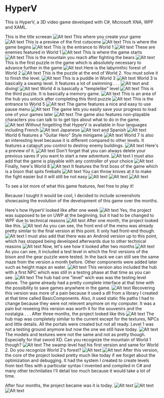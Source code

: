# HyperV
This is HyperV, a 3D video game developed with C#, Microsoft XNA, WPF and XAML.

This is the title screean
![Alt text](/Screenshots/TitleScreen.png?raw=true)
This where you create your game
![Alt text](/Screenshots/LoadGame.png?raw=true)
This is a preview of the first cutscene
![Alt text](/Screenshots/Popup.png?raw=true)
This is where the game begins
![Alt text](/Screenshots/Beginning.png?raw=true)
This is the entrance to World 1
![Alt text](/Screenshots/World1Entrance.png?raw=true)
These are enemies featured in World 1
![Alt text](/Screenshots/World1Bears.png?raw=true)
This is where the game starts
![Alt text](/Screenshots/Beginning.png?raw=true)
This is the mountain you reach after fighting the bears
![Alt text](/Screenshots/World1Mountain.png?raw=true)
This is the first puzzle in the game which is absolutely necessary to advance further in the game
![Alt text](/Screenshots/FirstPuzzle.png?raw=true)
Here is the labyrinthic forest of World 2
![Alt text](/Screenshots/World2.png?raw=true)
This is the puzzle at the end of World 2. You must solve it to finish the level.
![Alt text](/Screenshots/SecondPuzzle.png?raw=true)
This is a puddle in World 3
![Alt text](/Screenshots/World3.png?raw=true)
World 3 is basically a swamp level. It features a lot of swimming . . .
![Alt text](/Screenshots/World3Swimming.png?raw=true)
and diving!
![Alt text](/Screenshots/World3Underwater.png?raw=true)
World 4 is basically a "templelike" level
![Alt text](/Screenshots/World4.png?raw=true)
This is the third puzzle. It is basically a memory game.
![Alt text](/Screenshots/ThirdPuzzle.png?raw=true)
This is an area of the hub you unlock after completing this third puzzle
![Alt text](/Screenshots/Hub.png?raw=true)
This is the entrance to World 5
![Alt text](/Screenshots/World5Entrance.png?raw=true)
The game features a nice and easy to use pause menu
![Alt text](/Screenshots/PauseMenu.png?raw=true)
The game lets you easily save your progress to load one of your games later
![Alt text](/Screenshots/LoadGames.png?raw=true)
The game also features non-playable characters you can talk to to get tips about what to do in the game.
![Alt text](/Screenshots/TalktoCharacter.png?raw=true)
Without forgetting that HyperV is available in four languages including French
![Alt text](/Screenshots/AvailableinFrench.png?raw=true)
Japanese
![Alt text](/Screenshots/AvailableinJapanese.png?raw=true)
and Spanish
![Alt text](/Screenshots/AvailableinSpanish.png?raw=true)
World 6 features a "Guitar Hero" Style minigame
![Alt text](/Screenshots/World6Minigame.png?raw=true)
World 7 is also an interesting level because it is different compared to other levels. It features a catapult you control to destroy enemy buildings.
![Alt text](/Screenshots/World7Entrance.png?raw=true)
Here's a preview of it.
![Alt text](/Screenshots/World7Preview.png?raw=true)
Don't forget that you can always delete your previous saves if you want to start a new adventure.
![Alt text](/Screenshots/DeleteGame.png?raw=true)
I must also add that the game is playable with any controller of your choice
![Alt text](/Screenshots/Controller.png?raw=true)
Finally, here's World 8
![Alt text](/Screenshots/World8.png?raw=true)
It features the first boss of the game which is a bison that spits fireballs
![Alt text](/Screenshots/FireBall.png?raw=true)
You can throw knives at it to make the fight easier but it will still be not easy
![Alt text](/Screenshots/KnivesAgainstBoss.png?raw=true)
![Alt text](/Screenshots/FightingAgainsttheBoss.png?raw=true)
![Alt text](/Screenshots/GameOver.png?raw=true)

To see a lot more of what this game features, feel free to play it!

Because I tought it would be cool, I decided to include screenshots showcasing the evolution of the development of this game over the months.

Here's how HyperV looked like after one week
![Alt text](/Screenshots/Untitled.png?raw=true)
Yes, the project was supposed to be on UWP at the beginning, but it had to be changed to WPF due to technical reasons
![Alt text](/Screenshots/Untitled1.png?raw=true)
After one month, the project looked like this.
![Alt text](/Screenshots/Untitled2.png?raw=true)
As you can see, the front end of the menu was already pretty similar to the final version at this point. It only had front-end though.
![Alt text](/Screenshots/Untitled4.png?raw=true)
I must also add that there was an Android version up to this point, which has stopped being developed afterwards due to other technical reasons
![Alt text](/Screenshots/Untitled3.png?raw=true)
Now, let's see how it looked after two months
![Alt text](/Screenshots/Untitled5.png?raw=true)
As you can see, it included a test level in which the first versions of the bison and the gear puzzle were tested. In the back we can still see the same maze from the version a month before. Other components were added later such as height maps an water.
![Alt text](/Screenshots/Untitled6.png?raw=true)
This version also included the hub with a first NPC which was still in a testing phase at that time as you can see.
![Alt text](/Screenshots/Untitled7.png?raw=true)
The hub had one "level" wich was was the testing level above. The game already had a pretty complete interface at that time with the possibility to save games anywhere in the game.
![Alt text](/Screenshots/Untitled8.png?raw=true)
Recovering this version was more of a pain because it used a dll from a library I created at that time called BasicComponents. Also, it used static file paths I had to change because they were not relevent anymore on my computer. It was a pain but reseeing this version was worth it for the souvenirs and the nostalgia . . .
After three months, the project looked like this
![Alt text](/Screenshots/Untitled9.png?raw=true)
The hub map was completely similar to the current except for the textures, NPCs and little details. All the portals were created but not all ready. Level 1 was not a testing ground anymore but now the one we still have today.
![Alt text](/Screenshots/Untitled10.png?raw=true)
The models and textures were not the same and not as pretty though. Especially for that sword XD. Can you recognize the mountain of World 1 though?
![Alt text](/Screenshots/Untitled11.png?raw=true)
The swamp level had his first version and same for World 2. Do you recognize World 2's forest?
![Alt text](/Screenshots/Untitled12.png?raw=true)
![Alt text](/Screenshots/Untitled13.png?raw=true)
After this version, the core of the project looked pretty much like today if we forget about the optimization and debugging. It had the system I created to create levels from text files with a particular syntax I invented and compiled in C# and many other technilaties I'll detail too much because it would take a lot of time.

After four months, the project became was it is today.
![Alt text](/Screenshots/Untitled14.png?raw=true)
![Alt text](/Screenshots/Untitled15.png?raw=true)
![Alt text](/Screenshots/Untitled16.png?raw=true)
